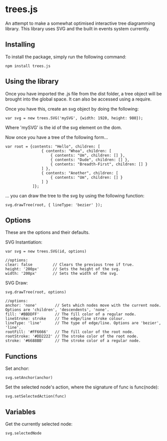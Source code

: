 # trees.js
An attempt to make a somewhat optimised interactive tree diagramming library. This library uses SVG and the built in events system currently.

## Installing
To install the package, simply run the following command:
```
npm install trees.js
```

## Using the library 
Once you have imported the .js file from the dist folder, a tree object will be brought into the global space. It can also be accessed using a require.

Once you have this, create an svg object by doing the following:
```
var svg = new trees.SVG('mySVG', {width: 1920, height: 980});
```
Where 'mySVG' is the id of the svg element on the dom.

Now once you have a tree of the following form...

```
var root = {contents: "Hello", children: [
				{ contents: "Whoa", children: [
					{ contents: "Um", children: [] },
					{ contents: "Dude", children: [] },
					{ contents: "Breadth-First", children: [] }
				] },
				{ contents: "Another", children: [
					{ contents: "Um", children: [] }
				] }
			]};
```
... you can draw the tree to the svg by using the following function:

```
svg.drawTree(root, { lineType: 'bezier' });
```

## Options
These are the options and their defaults.

SVG Instantiation:
```
var svg = new trees.SVG(id, options)

//options:
clear: false         // Clears the previous tree if true.
height: '200px'      // Sets the height of the svg.
width: '200px'       // Sets the width of the svg.

```

SVG Draw:
```
svg.drawTree(root, options)

//options:
anchor: 'none'        // Sets which nodes move with the current node. Options are 'children', 'descendents', 'none'.
fill: '#BBDDFF'       // The fill color of a regular node.
lineStroke: stroke    // The edge/line stroke colour.
lineType: 'line'      // The type of edge/line. Options are 'bezier', 'line'.
rootFill: '#FF6666'   // The fill color of the root node.
rootStroke: '#DD2222' // The stroke color of the root node.
stroke: '#6688BB'     // The stroke color of a regular node.

```

## Functions
Set anchor:
```
svg.setAnchor(anchor)
```
Set the selected node's action, where the signature of func is func(node):
```
svg.setSelectedAction(func)
```

## Variables
Get the currently selected node:
```
svg.selectedNode
```